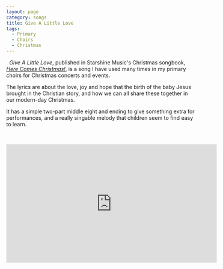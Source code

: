 ```yaml
---
layout: page
category: songs
title: Give A Little Love
tags:
  - Primary
  - Choirs
  - Christmas
---
```

&nbsp;
*Give A Little Love*, published in Starshine Music's Christmas songbook, [*Here Comes Christmas!*](https://www.starshine.co.uk/here-comes-christmas), is a song I have used many times in my primary choirs for Christmas concerts and events.

The lyrics are about the love, joy and hope that the birth of the baby Jesus brought in the Christian story, and how we can all share these together in our modern-day Christmas.

It has a simple two-part middle eight and ending to give something extra for performances, and a really singable melody that children seem to find easy to learn. 


&nbsp;

<iframe width="560" height="315" src="https://www.youtube.com/embed/bGGDWOqtoGs" frameborder="0" allow="accelerometer; autoplay; clipboard-write; encrypted-media; gyroscope; picture-in-picture" allowfullscreen></iframe>


&nbsp;
